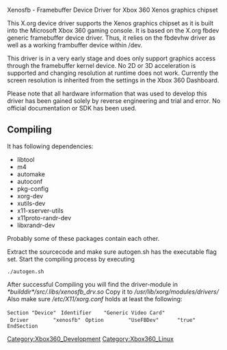Xenosfb - Framebuffer Device Driver for Xbox 360 Xenos graphics chipset

This X.org device driver supports the Xenos graphics chipset as it is
built into the Microsoft Xbox 360 gaming console. It is based on the
X.org fbdev generic framebuffer device driver. Thus, it relies on the
fbdevhw driver as well as a working frambuffer device within /dev.

This driver is in a very early stage and does only support graphics
access through the framebuffer kernel device. No 2D or 3D acceleration
is supported and changing resolution at runtime does not work. Currently
the screen resolution is inherited from the settings in the Xbox 360
Dashboard.

Please note that all hardware information that was used to develop this
driver has been gained solely by reverse engineering and trial and
error. No official documentation or SDK has been used.

## Compiling

It has following dependencies:

  - libtool
  - m4
  - automake
  - autoconf
  - pkg-config
  - xorg-dev
  - xutils-dev
  - x11-xserver-utils
  - x11proto-randr-dev
  - libxrandr-dev

Probably some of these packages contain each other.

Extract the sourcecode and make sure autogen.sh has the executable flag
set. Start the compiling process by executing

`./autogen.sh`

After successful Compiling you will find the driver-module in
*\*builddir\*/src/.libs/xenosfb_drv.so* Copy it to
*/usr/lib/xorg/modules/drivers/* Also make sure */etc/X11/xorg.conf*
holds at least the following:

`Section "Device"`
` Identifier    "Generic Video Card"`
` Driver        "xenosfb"`
` Option        "UseFBDev"      "true"`
`EndSection`

[Category:Xbox360_Development](Category_Xbox360_Development.md "wikilink")
[Category:Xbox360_Linux](Category_Xbox360_Linux.md "wikilink")